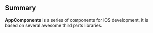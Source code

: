 ## Summary

**AppComponents** is a series of components for iOS development,
it is based on several awesome third parts libraries.
